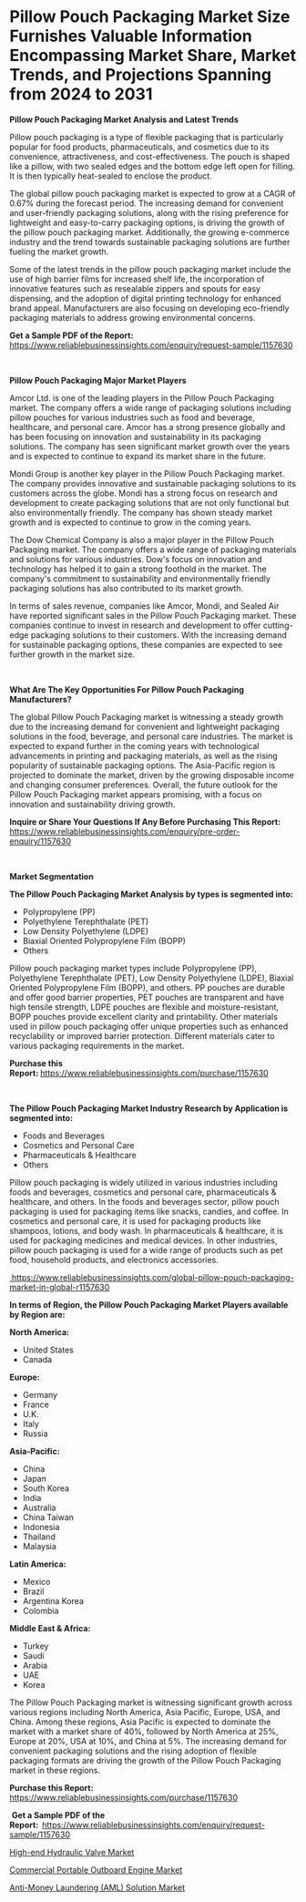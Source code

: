 <p><h1>Pillow Pouch Packaging Market Size Furnishes Valuable Information Encompassing Market Share, Market Trends, and Projections Spanning from 2024 to 2031</h1></p><p><strong>Pillow Pouch Packaging Market Analysis and Latest Trends</strong></p>
<p><p>Pillow pouch packaging is a type of flexible packaging that is particularly popular for food products, pharmaceuticals, and cosmetics due to its convenience, attractiveness, and cost-effectiveness. The pouch is shaped like a pillow, with two sealed edges and the bottom edge left open for filling. It is then typically heat-sealed to enclose the product.</p><p>The global pillow pouch packaging market is expected to grow at a CAGR of 0.67% during the forecast period. The increasing demand for convenient and user-friendly packaging solutions, along with the rising preference for lightweight and easy-to-carry packaging options, is driving the growth of the pillow pouch packaging market. Additionally, the growing e-commerce industry and the trend towards sustainable packaging solutions are further fueling the market growth.</p><p>Some of the latest trends in the pillow pouch packaging market include the use of high barrier films for increased shelf life, the incorporation of innovative features such as resealable zippers and spouts for easy dispensing, and the adoption of digital printing technology for enhanced brand appeal. Manufacturers are also focusing on developing eco-friendly packaging materials to address growing environmental concerns.</p></p>
<p><strong>Get a Sample PDF of the Report:&nbsp;</strong> <a href="https://www.reliablebusinessinsights.com/enquiry/request-sample/1157630">https://www.reliablebusinessinsights.com/enquiry/request-sample/1157630</a></p>
<p>&nbsp;</p>
<p><strong>Pillow Pouch Packaging Major Market Players</strong></p>
<p><p>Amcor Ltd. is one of the leading players in the Pillow Pouch Packaging market. The company offers a wide range of packaging solutions including pillow pouches for various industries such as food and beverage, healthcare, and personal care. Amcor has a strong presence globally and has been focusing on innovation and sustainability in its packaging solutions. The company has seen significant market growth over the years and is expected to continue to expand its market share in the future.</p><p>Mondi Group is another key player in the Pillow Pouch Packaging market. The company provides innovative and sustainable packaging solutions to its customers across the globe. Mondi has a strong focus on research and development to create packaging solutions that are not only functional but also environmentally friendly. The company has shown steady market growth and is expected to continue to grow in the coming years.</p><p>The Dow Chemical Company is also a major player in the Pillow Pouch Packaging market. The company offers a wide range of packaging materials and solutions for various industries. Dow's focus on innovation and technology has helped it to gain a strong foothold in the market. The company's commitment to sustainability and environmentally friendly packaging solutions has also contributed to its market growth.</p><p>In terms of sales revenue, companies like Amcor, Mondi, and Sealed Air have reported significant sales in the Pillow Pouch Packaging market. These companies continue to invest in research and development to offer cutting-edge packaging solutions to their customers. With the increasing demand for sustainable packaging options, these companies are expected to see further growth in the market size.</p></p>
<p>&nbsp;</p>
<p><strong>What Are The Key Opportunities For Pillow Pouch Packaging Manufacturers?</strong></p>
<p><p>The global Pillow Pouch Packaging market is witnessing a steady growth due to the increasing demand for convenient and lightweight packaging solutions in the food, beverage, and personal care industries. The market is expected to expand further in the coming years with technological advancements in printing and packaging materials, as well as the rising popularity of sustainable packaging options. The Asia-Pacific region is projected to dominate the market, driven by the growing disposable income and changing consumer preferences. Overall, the future outlook for the Pillow Pouch Packaging market appears promising, with a focus on innovation and sustainability driving growth.</p></p>
<p><strong>Inquire or Share Your Questions If Any Before Purchasing This Report:</strong> <a href="https://www.reliablebusinessinsights.com/enquiry/pre-order-enquiry/1157630">https://www.reliablebusinessinsights.com/enquiry/pre-order-enquiry/1157630</a></p>
<p>&nbsp;</p>
<p><strong>Market Segmentation</strong></p>
<p><strong>The Pillow Pouch Packaging Market Analysis by types is segmented into:</strong></p>
<p><ul><li>Polypropylene (PP)</li><li>Polyethylene Terephthalate (PET)</li><li>Low Density Polyethylene (LDPE)</li><li>Biaxial Oriented Polypropylene Film (BOPP)</li><li>Others</li></ul></p>
<p><p>Pillow pouch packaging market types include Polypropylene (PP), Polyethylene Terephthalate (PET), Low Density Polyethylene (LDPE), Biaxial Oriented Polypropylene Film (BOPP), and others. PP pouches are durable and offer good barrier properties, PET pouches are transparent and have high tensile strength, LDPE pouches are flexible and moisture-resistant, BOPP pouches provide excellent clarity and printability. Other materials used in pillow pouch packaging offer unique properties such as enhanced recyclability or improved barrier protection. Different materials cater to various packaging requirements in the market.</p></p>
<p><strong>Purchase this Report:&nbsp;</strong><a href="https://www.reliablebusinessinsights.com/purchase/1157630">https://www.reliablebusinessinsights.com/purchase/1157630</a></p>
<p>&nbsp;</p>
<p><strong>The Pillow Pouch Packaging Market Industry Research by Application is segmented into:</strong></p>
<p><ul><li>Foods and Beverages</li><li>Cosmetics and Personal Care</li><li>Pharmaceuticals & Healthcare</li><li>Others</li></ul></p>
<p><p>Pillow pouch packaging is widely utilized in various industries including foods and beverages, cosmetics and personal care, pharmaceuticals & healthcare, and others. In the foods and beverages sector, pillow pouch packaging is used for packaging items like snacks, candies, and coffee. In cosmetics and personal care, it is used for packaging products like shampoos, lotions, and body wash. In pharmaceuticals & healthcare, it is used for packaging medicines and medical devices. In other industries, pillow pouch packaging is used for a wide range of products such as pet food, household products, and electronics accessories.</p></p>
<p><a href="https://www.reliablebusinessinsights.com/global-pillow-pouch-packaging-market-in-global-r1157630">&nbsp;https://www.reliablebusinessinsights.com/global-pillow-pouch-packaging-market-in-global-r1157630</a></p>
<p><strong>In terms of Region, the Pillow Pouch Packaging Market Players available by Region are:</strong></p>
<p>
    <p> <strong> North America: </strong>
        <ul>
            <li>United States</li>
            <li>Canada</li>
        </ul>
        </p> 
    <p> <strong> Europe: </strong>
        <ul>
            <li>Germany</li>
            <li>France</li>
            <li>U.K.</li>
            <li>Italy</li>
            <li>Russia</li>
        </ul>
        </p> 
    <p> <strong> Asia-Pacific: </strong>
        <ul>
            <li>China</li>
            <li>Japan</li>
            <li>South Korea</li>
            <li>India</li>
            <li>Australia</li>
            <li>China Taiwan</li>
            <li>Indonesia</li>
            <li>Thailand</li>
            <li>Malaysia</li>
        </ul>
        </p> 
    <p> <strong> Latin America: </strong>
        <ul>
            <li>Mexico</li>
            <li>Brazil</li>
            <li>Argentina Korea</li>
            <li>Colombia</li>
        </ul>
        </p> 
    <p> <strong> Middle East & Africa: </strong>
        <ul>
            <li>Turkey</li>
            <li>Saudi</li>
            <li>Arabia</li>
            <li>UAE</li>
            <li>Korea</li>
        </ul>
    </p>
    </p>
<p><p>The Pillow Pouch Packaging market is witnessing significant growth across various regions including North America, Asia Pacific, Europe, USA, and China. Among these regions, Asia Pacific is expected to dominate the market with a market share of 40%, followed by North America at 25%, Europe at 20%, USA at 10%, and China at 5%. The increasing demand for convenient packaging solutions and the rising adoption of flexible packaging formats are driving the growth of the Pillow Pouch Packaging market in these regions.</p></p>
<p><strong>Purchase this Report: </strong><a href="https://www.reliablebusinessinsights.com/purchase/1157630">https://www.reliablebusinessinsights.com/purchase/1157630</a></p>
<p>&nbsp;<strong>Get a Sample PDF of the Report:&nbsp;&nbsp;</strong><a href="https://www.reliablebusinessinsights.com/enquiry/request-sample/1157630">https://www.reliablebusinessinsights.com/enquiry/request-sample/1157630</a></p>
<p><strong></strong></p>
<p><p><a href="https://github.com/josephpullman6599/Market-Research-Report-List-1/blob/main/high-end-hydraulic-valve-market.md">High-end Hydraulic Valve Market</a></p><p><a href="https://github.com/verajwilson971/Market-Research-Report-List-1/blob/main/commercial-portable-outboard-engine-market.md">Commercial Portable Outboard Engine Market</a></p><p><a href="https://github.com/jakobeblake56/Market-Research-Report-List-1/blob/main/anti-money-laundering-aml-solution-market.md">Anti-Money Laundering (AML) Solution Market</a></p></p>